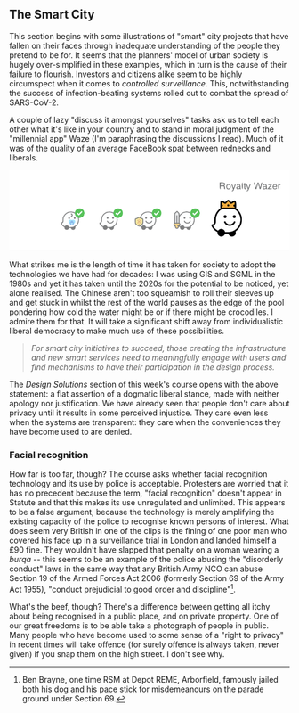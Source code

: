 ## The Smart City

This section begins with some illustrations of "smart" city projects that have fallen on their faces through inadequate understanding of the people they pretend to be for. It seems that the planners' model of urban society is hugely over-simplified in these examples, which in turn is the cause of their failure to flourish. Investors and citizens alike seem to be highly circumspect when it comes to *controlled surveillance*. This, notwithstanding the success of infection-beating systems rolled out to combat the spread of SARS-CoV-2.

A couple of lazy "discuss it amongst yourselves" tasks ask us to tell each other what it's like in your country and to stand in moral judgment of the "millennial app" Waze (I'm paraphrasing the discussions I read). Much of it was of the quality of an average FaceBook spat between rednecks and liberals.

![](images/IMG_16E19CF95812-1.png)

What strikes me is the length of time it has taken for society to adopt the technologies we have had for decades: I was using GIS and SGML in the 1980s and yet it has taken until the 2020s for the potential to be noticed, yet alone realised. The Chinese aren't too squeamish to roll their sleeves up and get stuck in whilst the rest of the world pauses as the edge of the pool pondering how cold the water might be or if there might be crocodiles. I admire them for that. It will take a significant shift away from individualistic liberal democracy to make much use of these possibilities.

> *For smart city initiatives to succeed, those creating the infrastructure and new smart services need to meaningfully engage with users and find mechanisms to have their participation in the design process.*

The *Design Solutions* section of this week's course opens with the above statement: a flat assertion of a dogmatic liberal stance, made with neither apology nor justification. We have already seen that people don't care about privacy until it results in some perceived injustice. They care even less when the systems are transparent: they care when the conveniences they have become used to are denied.

### Facial recognition

How far is too far, though? The course asks whether facial recognition technology and its use by police is acceptable. Protesters are worried that it has no precedent because the term, "facial recognition" doesn't appear in Statute and that this makes its use unregulated and unlimited. This appears to be a false argument, because the technology is merely amplifying the existing capacity of the police to recognise known persons of interest. What does seem very British in one of the clips is the fining of one poor man who covered his face up in a surveillance trial in London and landed himself a £90 fine. They wouldn't have slapped that penalty on a woman wearing a *burqa* -- this seems to be an example of the police abusing the "disorderly conduct" laws in the same way that any British Army NCO can abuse Section 19 of the Armed Forces Act 2006 (formerly Section 69 of the Army Act 1955), "conduct prejudicial to good order and discipline"[^note-3-02-1].

[^note-3-02-1]: Ben Brayne, one time RSM at Depot REME, Arborfield, famously jailed both his dog and his pace stick for misdemeanours on the parade ground under Section 69.

What's the beef, though? There's a difference between getting all itchy about being recognised in a public place, and on private property. One of our great freedoms is to be able take a photograph of people in public. Many people who have become used to some sense of a "right to privacy" in recent times will take offence (for surely offence is always taken, never given) if you snap them on the high street. I don't see why.

